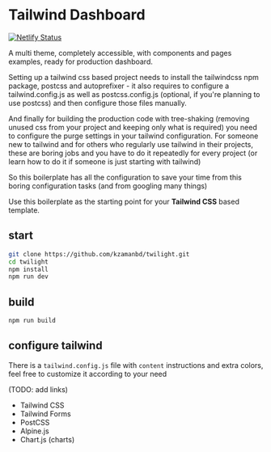 # Tailwind Dashboard

[![Netlify Status](https://api.netlify.com/api/v1/badges/916d954d-3f57-432c-80ca-9584f3e4c8b2/deploy-status)](https://app.netlify.com/sites/twilight-dashboard/deploys)

A multi theme, completely accessible, with components and pages examples, ready for production dashboard.

Setting up a tailwind css based project needs to install the tailwindcss npm package, postcss and autoprefixer - it also requires to configure a tailwind.config.js as well as postcss.config.js (optional, if you're planning to use postcss) and then configure those files manually.

And finally for building the production code with tree-shaking (removing unused css from your project and keeping only what is required) you need to configure the purge settings in your tailwind configuration. For someone new to tailwind and for others who regularly use tailwind in their projects, these are boring jobs and you have to do it repeatedly for every project (or learn how to do it if someone is just starting with tailwind)

So this boilerplate has all the configuration to save your time from this boring configuration tasks (and from googling many things)

Use this boilerplate as the starting point for your **Tailwind CSS** based template.

## start

```sh
git clone https://github.com/kzamanbd/twilight.git
cd twilight
npm install
npm run dev
```

## build

```sh
npm run build
```

## configure tailwind

There is a `tailwind.config.js` file with `content` instructions and extra colors, feel free to customize it according to your need

(TODO: add links)

-   Tailwind CSS
-   Tailwind Forms
-   PostCSS
-   Alpine.js
-   Chart.js (charts)
